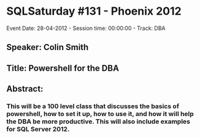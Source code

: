 # SQLSaturday #131 - Phoenix 2012
Event Date: 28-04-2012 - Session time: 00:00:00 - Track: DBA
## Speaker: Colin Smith
## Title: Powershell for the DBA
## Abstract:
### This will be a 100 level class that discusses the basics of powershell, how to set it up, how to use it, and how it will help the DBA be more productive. This will also include examples for SQL Server 2012.
